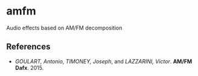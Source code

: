 # amfm
Audio effects based on AM/FM decomposition

## References

- *GOULART, Antonio*, *TIMONEY, Joseph*, and *LAZZARINI, Victor*. **AM/FM Dafx**. 2015.
